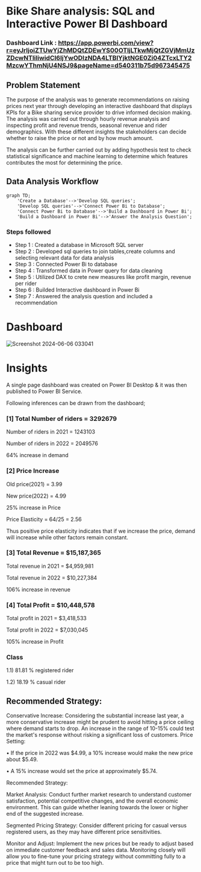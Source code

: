 # Bike Share analysis: SQL and Interactive Power BI Dashboard

### Dashboard Link : https://app.powerbi.com/view?r=eyJrIjoiZTUwYjZhMDQtZDEwYS00OTljLTkwMjQtZGVjMmUzZDcwNTliIiwidCI6IjYwODIzNDA4LTBlYjktNGE0Zi04ZTcxLTY2MzcwYThmNjU4NSJ9&pageName=d540311b75d967345475

## Problem Statement

The purpose of the analysis was to generate recommendations on raising prices next year through developing an interactive dashboard that displays KPIs for a Bike sharing service provider to drive informed decision making. The analysis was carried out through hourly revenue analysis and inspecting profit and revenue trends, seasonal revenue and rider demographics. With these different insights the stakeholders can decide whether to raise the price or not and by how much amount. 

The analysis can be further carried out by adding hypothesis test to check statistical significance and machine learning to determine which features contributes the most for determining the price.

## Data Analysis Workflow

```mermaid
graph TD;
    'Create a Database'-->'Develop SQL queries';
    'Develop SQL queries'-->'Connect Power Bi to Database';
    'Connect Power Bi to Database'-->'Build a Dashboard in Power Bi';
    'Build a Dashboard in Power Bi'-->'Answer the Analysis Question';
```

### Steps followed 

- Step 1 : Created a database in Microsoft SQL server
- Step 2 : Developed sql queries to join tables,create columns and selecting relevant data for data analysis 
- Step 3 : Connected Power Bi to database
- Step 4 : Transformed data in Power query for data cleaning
- Step 5 : Utilized DAX to crete new measures like profit margin, revenue per rider
- Step 6 : Builded Interactive dashboard in Power Bi
- Step 7 : Answered the analysis question and included a recommendation
           

 # Dashboard  

 
![Screenshot 2024-06-06 033041](https://github.com/Subhrayan/Bike-Share-analysis-SQL-and-Interactive-Power-BI-Dashboard/assets/154826702/9dd2d191-573a-4aa7-a022-ccfa80dd780b)

# Insights

A single page dashboard was created on Power BI Desktop & it was then published to Power BI Service.

Following inferences can be drawn from the dashboard;

### [1] Total Number of riders = 3292679

   Number of riders in 2021 = 1243103

   Number of riders in 2022 = 2049576

  64% increase in demand
           
### [2] Price Increase

Old price(2021) = 3.99
  
  New price(2022) = 4.99

  25% increase in Price
    
Price Elasticity = 64/25 = 2.56

Thus positive price elasticity indicates that if we increase the price, demand will increase while other factors remain constant.

  ### [3] Total Revenue = $15,187,365
  
Total revenue in 2021 = $4,959,981

Total revenue in 2022 = $10,227,384

106% increase in revenue

 ### [4] Total Profit = $10,448,578

 Total profit in 2021 = $3,418,533
 
 Total profit in 2022 = $7,030,045

105% increase in Profit

 ### Class
 
 1.1) 81.81 % registered rider 
 
 1.2) 18.19 % casual rider
 


## Recommended Strategy:


Conservative Increase: Considering the substantial increase last year, a more conservative increase
might be prudent to avoid hitting a price ceiling where demand starts to drop. An increase in the range of
10-15% could test the market's response without risking a significant loss of customers.
Price Setting:

•	If the price in 2022 was $4.99, a 10% increase would make the new price about $5.49.

•	A 15% increase would set the price at approximately $5.74.

Recommended Strategy:

Market Analysis: Conduct further market research to understand customer satisfaction, potential
competitive changes, and the overall economic environment. This can guide whether leaning towards the
lower or higher end of the suggested increase.

Segmented Pricing Strategy: Consider different pricing for casual versus registered users, as they may
have different price sensitivities.

Monitor and Adjust: Implement the new prices but be ready to adjust based on immediate customer
feedback and sales data. Monitoring closely will allow you to fine-tune your pricing strategy without
committing fully to a price that might turn out to be too high.

